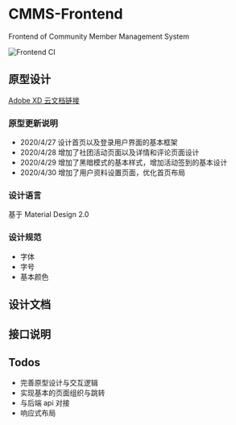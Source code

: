 # CMMS-Frontend
Frontend of Community Member Management System

![Frontend CI](https://github.com/Community-Member-Management-System/CMMS-Frontend/workflows/Frontend%20CI/badge.svg)

## 原型设计

[Adobe XD 云文档链接](https://xd.adobe.com/view/f538ac6a-72f7-4018-44b9-52de483866bd-8309/)

### 原型更新说明

+   2020/4/27 设计首页以及登录用户界面的基本框架
+   2020/4/28 增加了社团活动页面以及详情和评论页面设计
+   2020/4/29 增加了黑暗模式的基本样式，增加活动签到的基本设计
+   2020/4/30 增加了用户资料设置页面，优化首页布局

### 设计语言

基于 Material Design 2.0



### 设计规范

+   字体
+   字号
+   基本颜色

## 设计文档



## 接口说明



## Todos

+   完善原型设计与交互逻辑
+   实现基本的页面组织与跳转
+   与后端 api 对接
+   响应式布局